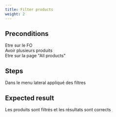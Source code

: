 ```yaml
---
title: Filter products
weight: 2
---
```


## Preconditions

Etre sur le FO\
Avoir plusieurs produits\
Etre sur la page "All products"
## Steps

Dans le menu lateral appliqué des filtres

## Expected result

Les produits sont filtrés et les résultats sont corrects

